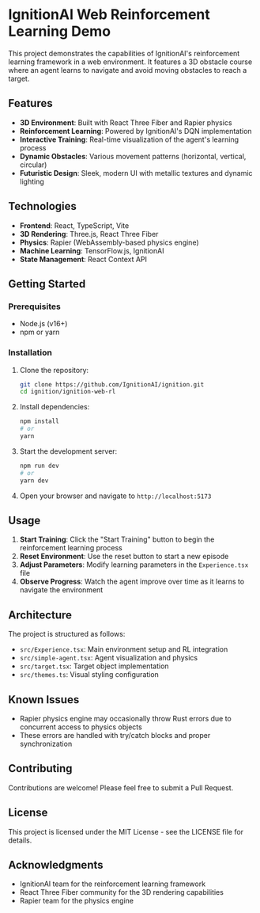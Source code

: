 # IgnitionAI Web Reinforcement Learning Demo

This project demonstrates the capabilities of IgnitionAI's reinforcement learning framework in a web environment. It features a 3D obstacle course where an agent learns to navigate and avoid moving obstacles to reach a target.

## Features

- **3D Environment**: Built with React Three Fiber and Rapier physics
- **Reinforcement Learning**: Powered by IgnitionAI's DQN implementation
- **Interactive Training**: Real-time visualization of the agent's learning process
- **Dynamic Obstacles**: Various movement patterns (horizontal, vertical, circular)
- **Futuristic Design**: Sleek, modern UI with metallic textures and dynamic lighting

## Technologies

- **Frontend**: React, TypeScript, Vite
- **3D Rendering**: Three.js, React Three Fiber
- **Physics**: Rapier (WebAssembly-based physics engine)
- **Machine Learning**: TensorFlow.js, IgnitionAI
- **State Management**: React Context API

## Getting Started

### Prerequisites

- Node.js (v16+)
- npm or yarn

### Installation

1. Clone the repository:
   ```bash
   git clone https://github.com/IgnitionAI/ignition.git
   cd ignition/ignition-web-rl
   ```

2. Install dependencies:
   ```bash
   npm install
   # or
   yarn
   ```

3. Start the development server:
   ```bash
   npm run dev
   # or
   yarn dev
   ```

4. Open your browser and navigate to `http://localhost:5173`

## Usage

1. **Start Training**: Click the "Start Training" button to begin the reinforcement learning process
2. **Reset Environment**: Use the reset button to start a new episode
3. **Adjust Parameters**: Modify learning parameters in the `Experience.tsx` file
4. **Observe Progress**: Watch the agent improve over time as it learns to navigate the environment

## Architecture

The project is structured as follows:

- `src/Experience.tsx`: Main environment setup and RL integration
- `src/simple-agent.tsx`: Agent visualization and physics
- `src/target.tsx`: Target object implementation
- `src/themes.ts`: Visual styling configuration

## Known Issues

- Rapier physics engine may occasionally throw Rust errors due to concurrent access to physics objects
- These errors are handled with try/catch blocks and proper synchronization

## Contributing

Contributions are welcome! Please feel free to submit a Pull Request.

## License

This project is licensed under the MIT License - see the LICENSE file for details.

## Acknowledgments

- IgnitionAI team for the reinforcement learning framework
- React Three Fiber community for the 3D rendering capabilities
- Rapier team for the physics engine
